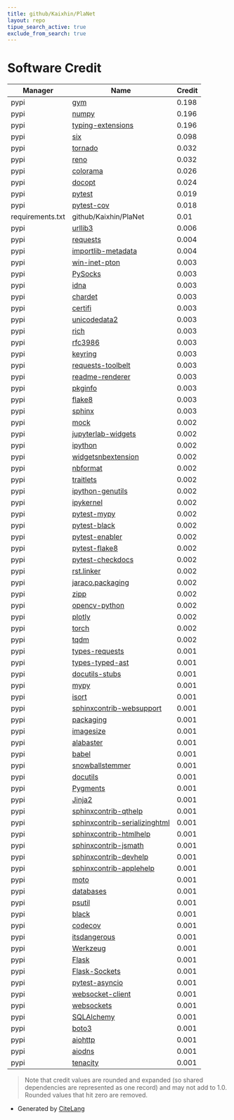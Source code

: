 ```yaml
---
title: github/Kaixhin/PlaNet
layout: repo
tipue_search_active: true
exclude_from_search: true
---
```

# Software Credit

|Manager|Name|Credit|
|-------|----|------|
|pypi|[gym](https://www.gymlibrary.ml/)|0.198|
|pypi|[numpy](https://www.numpy.org)|0.196|
|pypi|[typing-extensions](https://typing.readthedocs.io/)|0.196|
|pypi|[six](https://github.com/benjaminp/six)|0.098|
|pypi|[tornado](http://www.tornadoweb.org/)|0.032|
|pypi|[reno](https://docs.openstack.org/reno/latest/)|0.032|
|pypi|[colorama](https://github.com/tartley/colorama)|0.026|
|pypi|[docopt](https://pypi.org/project/docopt)|0.024|
|pypi|[pytest](https://pypi.org/project/pytest)|0.019|
|pypi|[pytest-cov](https://pypi.org/project/pytest-cov)|0.018|
|requirements.txt|github/Kaixhin/PlaNet|0.01|
|pypi|[urllib3](https://urllib3.readthedocs.io/)|0.006|
|pypi|[requests](https://requests.readthedocs.io)|0.004|
|pypi|[importlib-metadata](https://pypi.org/project/importlib-metadata)|0.004|
|pypi|[win-inet-pton](https://github.com/hickeroar/win_inet_pton)|0.003|
|pypi|[PySocks](https://github.com/Anorov/PySocks)|0.003|
|pypi|[idna](https://github.com/kjd/idna)|0.003|
|pypi|[chardet](https://github.com/chardet/chardet)|0.003|
|pypi|[certifi](https://certifiio.readthedocs.io/en/latest/)|0.003|
|pypi|[unicodedata2](https://pypi.org/project/unicodedata2)|0.003|
|pypi|[rich](https://pypi.org/project/rich)|0.003|
|pypi|[rfc3986](https://pypi.org/project/rfc3986)|0.003|
|pypi|[keyring](https://pypi.org/project/keyring)|0.003|
|pypi|[requests-toolbelt](https://pypi.org/project/requests-toolbelt)|0.003|
|pypi|[readme-renderer](https://pypi.org/project/readme-renderer)|0.003|
|pypi|[pkginfo](https://pypi.org/project/pkginfo)|0.003|
|pypi|[flake8](https://pypi.org/project/flake8)|0.003|
|pypi|[sphinx](https://www.sphinx-doc.org/)|0.003|
|pypi|[mock](https://pypi.org/project/mock)|0.002|
|pypi|[jupyterlab-widgets](https://pypi.org/project/jupyterlab-widgets)|0.002|
|pypi|[ipython](https://pypi.org/project/ipython)|0.002|
|pypi|[widgetsnbextension](https://pypi.org/project/widgetsnbextension)|0.002|
|pypi|[nbformat](https://pypi.org/project/nbformat)|0.002|
|pypi|[traitlets](https://pypi.org/project/traitlets)|0.002|
|pypi|[ipython-genutils](https://pypi.org/project/ipython-genutils)|0.002|
|pypi|[ipykernel](https://pypi.org/project/ipykernel)|0.002|
|pypi|[pytest-mypy](https://pypi.org/project/pytest-mypy)|0.002|
|pypi|[pytest-black](https://pypi.org/project/pytest-black)|0.002|
|pypi|[pytest-enabler](https://pypi.org/project/pytest-enabler)|0.002|
|pypi|[pytest-flake8](https://pypi.org/project/pytest-flake8)|0.002|
|pypi|[pytest-checkdocs](https://pypi.org/project/pytest-checkdocs)|0.002|
|pypi|[rst.linker](https://pypi.org/project/rst.linker)|0.002|
|pypi|[jaraco.packaging](https://pypi.org/project/jaraco.packaging)|0.002|
|pypi|[zipp](https://pypi.org/project/zipp)|0.002|
|pypi|[opencv-python](https://github.com/skvark/opencv-python)|0.002|
|pypi|[plotly](https://plotly.com/python/)|0.002|
|pypi|[torch](https://pytorch.org/)|0.002|
|pypi|[tqdm](https://tqdm.github.io)|0.002|
|pypi|[types-requests](https://pypi.org/project/types-requests)|0.001|
|pypi|[types-typed-ast](https://pypi.org/project/types-typed-ast)|0.001|
|pypi|[docutils-stubs](https://pypi.org/project/docutils-stubs)|0.001|
|pypi|[mypy](https://pypi.org/project/mypy)|0.001|
|pypi|[isort](https://pypi.org/project/isort)|0.001|
|pypi|[sphinxcontrib-websupport](https://pypi.org/project/sphinxcontrib-websupport)|0.001|
|pypi|[packaging](https://pypi.org/project/packaging)|0.001|
|pypi|[imagesize](https://pypi.org/project/imagesize)|0.001|
|pypi|[alabaster](https://pypi.org/project/alabaster)|0.001|
|pypi|[babel](https://pypi.org/project/babel)|0.001|
|pypi|[snowballstemmer](https://pypi.org/project/snowballstemmer)|0.001|
|pypi|[docutils](https://pypi.org/project/docutils)|0.001|
|pypi|[Pygments](https://pypi.org/project/Pygments)|0.001|
|pypi|[Jinja2](https://pypi.org/project/Jinja2)|0.001|
|pypi|[sphinxcontrib-qthelp](https://pypi.org/project/sphinxcontrib-qthelp)|0.001|
|pypi|[sphinxcontrib-serializinghtml](https://pypi.org/project/sphinxcontrib-serializinghtml)|0.001|
|pypi|[sphinxcontrib-htmlhelp](https://pypi.org/project/sphinxcontrib-htmlhelp)|0.001|
|pypi|[sphinxcontrib-jsmath](https://pypi.org/project/sphinxcontrib-jsmath)|0.001|
|pypi|[sphinxcontrib-devhelp](https://pypi.org/project/sphinxcontrib-devhelp)|0.001|
|pypi|[sphinxcontrib-applehelp](https://pypi.org/project/sphinxcontrib-applehelp)|0.001|
|pypi|[moto](https://pypi.org/project/moto)|0.001|
|pypi|[databases](https://pypi.org/project/databases)|0.001|
|pypi|[psutil](https://pypi.org/project/psutil)|0.001|
|pypi|[black](https://pypi.org/project/black)|0.001|
|pypi|[codecov](https://pypi.org/project/codecov)|0.001|
|pypi|[itsdangerous](https://pypi.org/project/itsdangerous)|0.001|
|pypi|[Werkzeug](https://pypi.org/project/Werkzeug)|0.001|
|pypi|[Flask](https://pypi.org/project/Flask)|0.001|
|pypi|[Flask-Sockets](https://pypi.org/project/Flask-Sockets)|0.001|
|pypi|[pytest-asyncio](https://pypi.org/project/pytest-asyncio)|0.001|
|pypi|[websocket-client](https://pypi.org/project/websocket-client)|0.001|
|pypi|[websockets](https://pypi.org/project/websockets)|0.001|
|pypi|[SQLAlchemy](https://pypi.org/project/SQLAlchemy)|0.001|
|pypi|[boto3](https://pypi.org/project/boto3)|0.001|
|pypi|[aiohttp](https://pypi.org/project/aiohttp)|0.001|
|pypi|[aiodns](https://pypi.org/project/aiodns)|0.001|
|pypi|[tenacity](https://github.com/jd/tenacity)|0.001|


> Note that credit values are rounded and expanded (so shared dependencies are represented as one record) and may not add to 1.0. Rounded values that hit zero are removed.


- Generated by [CiteLang](https://github.com/vsoch/citelang)
